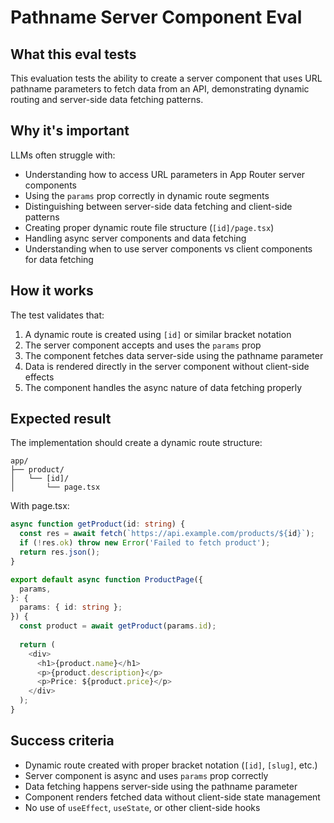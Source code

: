 # Pathname Server Component Eval

## What this eval tests
This evaluation tests the ability to create a server component that uses URL pathname parameters to fetch data from an API, demonstrating dynamic routing and server-side data fetching patterns.

## Why it's important
LLMs often struggle with:
- Understanding how to access URL parameters in App Router server components
- Using the `params` prop correctly in dynamic route segments
- Distinguishing between server-side data fetching and client-side patterns
- Creating proper dynamic route file structure (`[id]/page.tsx`)
- Handling async server components and data fetching
- Understanding when to use server components vs client components for data fetching

## How it works
The test validates that:
1. A dynamic route is created using `[id]` or similar bracket notation
2. The server component accepts and uses the `params` prop
3. The component fetches data server-side using the pathname parameter
4. Data is rendered directly in the server component without client-side effects
5. The component handles the async nature of data fetching properly

## Expected result
The implementation should create a dynamic route structure:

```
app/
├── product/
│   └── [id]/
│       └── page.tsx
```

With page.tsx:
```typescript
async function getProduct(id: string) {
  const res = await fetch(`https://api.example.com/products/${id}`);
  if (!res.ok) throw new Error('Failed to fetch product');
  return res.json();
}

export default async function ProductPage({
  params,
}: {
  params: { id: string };
}) {
  const product = await getProduct(params.id);
  
  return (
    <div>
      <h1>{product.name}</h1>
      <p>{product.description}</p>
      <p>Price: ${product.price}</p>
    </div>
  );
}
```

## Success criteria
- Dynamic route created with proper bracket notation (`[id]`, `[slug]`, etc.)
- Server component is async and uses `params` prop correctly
- Data fetching happens server-side using the pathname parameter
- Component renders fetched data without client-side state management
- No use of `useEffect`, `useState`, or other client-side hooks